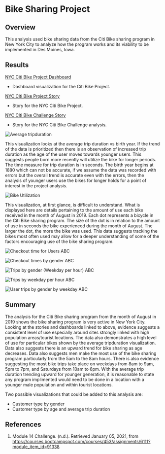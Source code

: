 # Bike Sharing Project

## Overview

This analysis used bike sharing data from the Citi Bike sharing program in New York City to analyze how the program works and its viability to be implemented in Des Moines, Iowa.

## Results

[NYC Citi Bike Project Dashboard](https://public.tableau.com/profile/matthew.kaufmann#!/vizhome/NYCCitiBikeProjectDashboard/NYCCitiBike) 
- Dashboard visualization for the Citi Bike Project.

[NYC Citi Bike Project Story](https://public.tableau.com/profile/matthew.kaufmann#!/vizhome/NYCCitiBikeProject_16098901306970/NYCCitiBikeStory)
- Story for the NYC Citi Bike Project.

[NYC Citi Bike Challenge Story](https://public.tableau.com/profile/matthew.kaufmann#!/vizhome/NYCCitiBikeChallenge_16098898415460/NYCCitibikeStory)
- Story for the NYC Citi Bike Challenge analysis.

![Average tripduration](https://github.com/MattK1454/bikesharing/blob/main/images/Average%20tripduration.png)

This visualization looks at the average trip duration vs birth year. If the trend of the data is prioritized then there is an observation of increased trip duration as the age of the user moves towards younger users. This suggests people born more recently will utilize the bike for longer periods. The time measure for trip duration is in seconds. The birth year begins at 1880 which can not be accurate, if we assume the data was recorded with errors but the overall trend is accurate even with the errors, then the analysis of younger users use the bikes for longer holds for a point of interest in the project analysis.

![Bike Utilization](https://github.com/MattK1454/bikesharing/blob/main/images/Bike%20Utilization.png)

This visualization, at first glance, is difficult to understand. What is displayed here are details pertaining to the amount of use each bike received in the month of August in 2019. Each dot represents a bicycle in the Citi Bike sharing program. The size of the dot is in relation to the amount of use in seconds the bike experienced during the month of August. The larger the dot, the more the bike was used. This data suggests tracking the bikes most often used may allow for a deeper understanding of some of the factors encouraging use of the bike sharing program.


![Checkout time for Users](https://github.com/MattK1454/bikesharing/blob/main/images/Checkout%20Time%20for%20Users.png)
ABC

![Checkout times by gender](https://github.com/MattK1454/bikesharing/blob/main/images/Checkout%20Times%20by%20Gender.png)
ABC

![Trips by gender (Weekday per hour)](https://github.com/MattK1454/bikesharing/blob/main/images/Trips%20by%20Gender%20(Weekday%20per%20Hour).png)
ABC

![Trips by weekday per hour](https://github.com/MattK1454/bikesharing/blob/main/images/Trips%20by%20Weekday%20per%20Hour.png)
ABC

![User trips by gender by weekday](https://github.com/MattK1454/bikesharing/blob/main/images/User%20Trips%20by%20Gender%20by%20Weekday.png)
ABC

## Summary

The analysis for the Citi Bike sharing program from the month of August in 2019 shows the bike sharing program is very active in New York City. Looking at the stories and dashboards linked to above, evidence suggests a consistent level of use especially around sites strongly linked with high population areas/tourist locations. The data also demonstrates a high level of use for particular bikes shown by the average tripduration visualization. Data also suggests there is an upward trend for bike sharing as age decreases. Data also suggests men make the most use of the bike sharing program particularly from the 5am to the 8am hours. There is also evidence suggesting the most bike trips take place on weekdays from 8am to 9am, 5pm to 7pm, and Saturdays from 10am to 6pm. With the average trip duration trending upward for younger generation, it is reasonable to state any program implimented would need to be done in a location with a younger male population and within tourist locations.

Two possible visualizations that could be added to this analysis are:
* Customer type by gender
* Customer type by age and average trip duration

## References

1. Module 14 Challenge. (n.d.). Retrieved January 05, 2021, from https://courses.bootcampspot.com/courses/453/assignments/6111?module_item_id=91338
